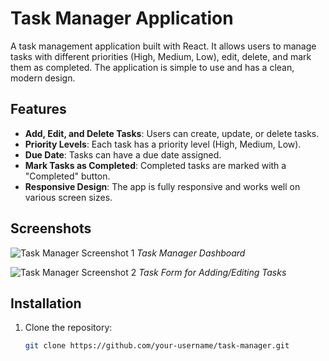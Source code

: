 # Task Manager Application

A task management application built with React. It allows users to manage tasks with different priorities (High, Medium, Low), edit, delete, and mark them as completed. The application is simple to use and has a clean, modern design.

## Features

- **Add, Edit, and Delete Tasks**: Users can create, update, or delete tasks.
- **Priority Levels**: Each task has a priority level (High, Medium, Low).
- **Due Date**: Tasks can have a due date assigned.
- **Mark Tasks as Completed**: Completed tasks are marked with a "Completed" button.
- **Responsive Design**: The app is fully responsive and works well on various screen sizes.

## Screenshots

![Task Manager Screenshot 1](https://res.cloudinary.com/dyifiiyxl/image/upload/v1731525605/Screenshot_from_2024-11-14_00-48-55_p0wxdy.png)
*Task Manager Dashboard*

![Task Manager Screenshot 2]([./screenshots/task-manager-screenshot2.png](https://res.cloudinary.com/dyifiiyxl/image/upload/v1731525749/Screenshot_from_2024-11-14_00-52-07_zeu8vd.png))
*Task Form for Adding/Editing Tasks*

## Installation

1. Clone the repository:
   ```bash
   git clone https://github.com/your-username/task-manager.git
